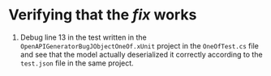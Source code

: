 # Verifying that the *fix* works
1. Debug line 13 in the test written in the `OpenAPIGeneratorBugJObjectOneOf.xUnit` project in the `OneOfTest.cs` file and see that the model actually deserialized it correctly according to the `test.json` file in the same project.